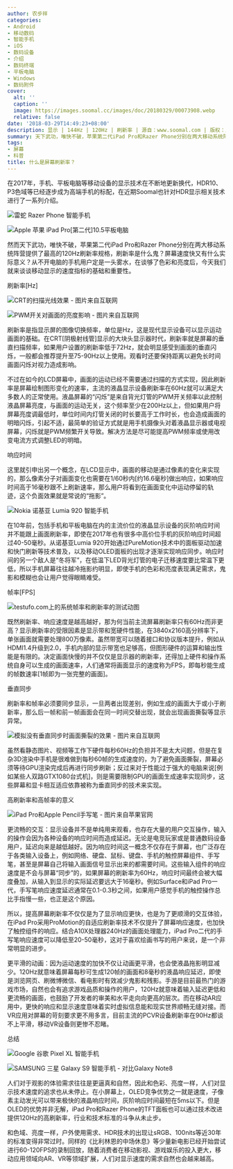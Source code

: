 ```yaml
---
author: 农步祥
categories:
- Android
- 移动数码
- 智能手机
- iOS
- 数码设备
- 介绍
- 数码终端
- 平板电脑
- Windows
- 数码附件
cover:
  alt: ''
  caption: ''
  image: https://images.soomal.cc/images/doc/20180329/00073908.webp
  relative: false
date: '2018-03-29T14:49:23+08:00'
description: 显示 | 144Hz | 120Hz | 刷新率 | 源自：www.soomal.com | 版权：原创 |  平均/总评分：08.59/189
summary: 天下武功，唯快不破，苹果第二代iPad Pro和Razer Phone分别在两大移动系统阵营提供了最高的120Hz刷新率规格，刷新率是什么鬼？屏幕速度快又有什么实际意义？从不玩电脑的手机用户定然是一头雾水，在谈够了色彩和亮度后，今天我们就来谈谈移动显示的速度指标的重要性。
tags:
- 屏幕
- 科普
title: 什么是屏幕刷新率？
---
```


在2017年，手机、平板电脑等移动设备的显示技术在不断地更新换代，HDR10、P3色域等已经逐步成为高端手机的标配，在近期Soomal也针对HDR显示相关技术进行了一系列介绍。



![雷蛇 Razer Phone 智能手机](https://images.soomal.cc/images/doc/20180321/00073667_01.webp)



![Apple 苹果 iPad Pro[第二代]10.5平板电脑](https://images.soomal.cc/images/doc/20180323/00073716_01.webp)



然而天下武功，唯快不破，苹果第二代iPad Pro和Razer Phone分别在两大移动系统阵营提供了最高的120Hz刷新率规格，刷新率是什么鬼？屏幕速度快又有什么实际意义？从不开电脑的手机用户定是一头雾水，在谈够了色彩和亮度后，今天我们就来谈谈移动显示的速度指标的基础和重要性。



刷新率[Hz]



![CRT的扫描光线效果 - 图片来自互联网](https://images.soomal.cc/images/doc/20180329/00073884_01.webp)



![PWM开关对画面的亮度影响 - 图片来自互联网](https://images.soomal.cc/images/doc/20180329/00073886_01.webp)



刷新率是指显示屏的图像切换频率，单位是Hz，这是现代显示设备可以显示运动画面的基础。在CRT[阴极射线管]显示的大块头显示器时代，刷新率就是屏幕的垂直扫描频率，如果用户设置的刷新率低于72Hz，就会明显感受到画面的垂直闪烁，一般都会推荐提升至75-90Hz以上使用。观看时还要保持距离以避免长时间画面闪烁对视力造成影响。



不过在如今的LCD屏幕中，画面的运动已经不需要通过扫描的方式实现，因此刷新率是屏幕绘制图形变化的速率，主流的液晶显示设备刷新率在60Hz就可以满足大多数人的正常使用。液晶屏幕的“闪烁”是来自背光灯管的PWM开关频率以此控制液晶屏幕亮度，与画面的运动无关，这个频率至少在200Hz以上，但如果用户将屏幕亮度调最低时，单位时间内灯管关闭的时长要高于工作时长，也会造成画面的明暗闪烁，引起不适，最简单的验证方式就是用手机摄像头对着液晶显示器或电视屏幕，闪烁就是PWM频繁开关导致。解决方法是尽可能提高PWM频率或使用改变电流方式调整LED的明暗。



响应时间



这里就引申出另一个概念，在LCD显示中，画面的移动是通过像素的变化来实现的，那么像素分子对画面变化也需要在1/60秒内[约16.6毫秒]做出响应，如果响应时间高于16毫秒跟不上刷新速率，那么用户将看到在画面变化中运动停留的轨迹，这个负面效果就是常说的“拖影”。



![Nokia 诺基亚 Lumia 920 智能手机](https://images.soomal.cc/images/doc/20121227/00026041.webp)



在10年前，包括手机和平板电脑在内的主流价位的液晶显示设备的灰阶响应时间并不能跟上画面刷新率，即使在2017年也有很多中高价位手机的灰阶响应时间超过40-50毫秒。从诺基亚Lumia 920开始通过PureMotion技术中的面板驱动加速和快门刷新等技术普及，以及移动OLED面板的出现才逐渐实现响应同步。响应时间的另一个敌人是“冬将军”，在低温下LED背光灯管的电子迁移速度要比常温下更低，所以手机屏幕往往越冷拖影约明显，即使手机的色彩和亮度表现满足需求，鬼影和模糊也会让用户觉得眼睛难受。



帧率[FPS]



![testufo.com上的系统帧率和刷新率的测试动图](https://images.soomal.cc/images/doc/20180329/00073909.webp)



既然刷新率、响应速度是越高越好，那为何当前主流屏幕刷新率只有60Hz而非更高？显示刷新率的受限因素是显示带和宽硬件性能，在3840x2160高分辨率下，单张画面就需要处理800万像素。虽然带宽可以随着接口和协议版本提升，例如从HDMI1.4升级到2.0，手机内部的显示带宽也足够高，但图形硬件的运算和输出性能是有限的。决定画面快慢的并不仅仅是显示器的刷新率，还得加上硬件和操作系统自身可以生成的画面速率，人们通常将画面显示的速度称为FPS，即每秒能生成的帧数速率[1帧即为一张完整的画面]。



垂直同步



刷新率和帧率必须要同步显示，一旦两者出现差别，例如生成的画面大于或小于刷新率，那么后一帧和前一帧画面会在同一时间交替出现，就会出现画面撕裂等显示异常。



![模拟没有垂直同步时画面撕裂的效果 - 图片来自互联网](https://images.soomal.cc/images/doc/20180329/00073885.webp)



虽然看静态图片、视频等工作下硬件每秒60Hz的负担并不是太大问题，但是在复杂3D渲染中手机是很难做到每秒60帧的生成速度的，为了避免画面撕裂，屏幕必须等待GPU渲染完成后再进行同步刷新；反过来对于性能过于强大的电脑来说[例如某些人双路GTX1080台式机]，则是需要限制GPU的画面生成速率实现同步，这些屏幕和显卡相互适应依靠被称为垂直同步的技术来实现。



高刷新率和高帧率的意义



![iPad Pro和Apple Pencil手写笔 - 图片来自苹果官网](https://images.soomal.cc/images/doc/20180329/00073908.webp)



更流畅的交互：显示设备并不是单纯用来观看，也存在大量的用户交互操作，输入的操作会因为各种设备的响应时间而造成延迟。无论是电竞玩家或是普通数码设备用户，延迟向来是越低越好。因为响应时间这一概念不仅存在于屏幕，也广泛存在于各类输入设备上，例如网络、硬盘、鼠标、键盘、手机的触控屏幕组件、手写笔，甚至是屏幕自己将输入画面信号显示出来的都需要时间。这些输入组件的响应速度是不会与屏幕“同步”的，如果屏幕的刷新率为60Hz，响应时间最终会被大幅度叠加，从输入到显示的实际延迟要远大于16毫秒。例如Surface和iPad Pro一代，手写笔响应速度延迟通常在0.1-0.3秒之间，如果用户感觉手机的触控操作总比手指慢一些，也正是这个原因。



所以，提高屏幕刷新率不仅仅是为了显示响应更快，也是为了更顺滑的交互体验，在iPad Pro采用ProMotion的自适应刷新率技术不仅提升了屏幕响应速度，也加快了触控组件的响应。结合A10X处理器240Hz的画面处理能力，iPad Pro二代的手写笔响应速度可以降低至20-50毫秒，这对于喜欢绘画书写的用户来说，是一个非常明显的进步。



更平滑的动画：因为运动速度的加快不仅让动画更平滑，也会使液晶拖影明显减少。120Hz就意味着屏幕每秒可生成120帧的画面和8毫秒的液晶响应延迟，即使是浏览网页、刷微博微信、看电影时有效减少鬼影和残影。手游是目前最热门的游戏市场，自然也会有追求游戏品质和操作的用户，120Hz就意味着输入延迟更低和更流畅的画面，也鼓励了开发者的审美和水平走向向更高的层次。而在移动AR应用中，更快的响应和显示速度意味着实时虚拟信息能和现实世界顺畅无缝对接。而VR应用对屏幕的苛刻要求更不用多言，目前主流的PCVR设备刷新率在90Hz都谈不上平滑，移动VR设备则更惨不忍睹。



总结



![Google 谷歌 Pixel XL 智能手机](https://images.soomal.cc/images/doc/20170406/00067243_01.webp)



![SAMSUNG 三星 Galaxy S9 智能手机 - 对比Galaxy Note8](https://images.soomal.cc/images/doc/20180317/00073624_01.webp)



人们对于观影的体验需求往往是更逼真和自然，因此和色彩、亮度一样，人们对显示技术速度的追求也从未停止。在小屏幕上，OLED竞争优势之一就是速度，子像素主动发光可以带来极快的液晶响应时间，灰阶响应时间最短在5ms以下。但是OLED的优势并非无解，iPad Pro和Razer Phone的TFT面板也可以通过技术改进提供120Hz的高刷新率，行业和技术标准的斗争从未止步。



和色域、亮度一样，户外使用需求、HDR技术的出现让sRGB、100nits等近30年的标准变得非常过时。同样的《比利林恩的中场休息》等少量新电影已经开始尝试进行60-120FPS的录制回放，随着消费者在移动影视、游戏娱乐的投入更大，移动应用领域向AR、VR等领域扩展，人们对显示速度的需求自然也会越来越高。